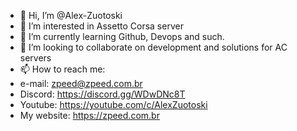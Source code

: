 - 👋 Hi, I’m @Alex-Zuotoski
- 👀 I’m interested in Assetto Corsa server 
- 🌱 I’m currently learning Github, Devops and such.
- 💞️ I’m looking to collaborate on development and solutions for AC servers
- 📫 How to reach me:
- e-mail: zpeed@zpeed.com.br
- Discord: https://discord.gg/WDwDNc8T
- Youtube: https://youtube.com/c/AlexZuotoski
- My website: https://zpeed.com.br

<!---
Alex-Zuotoski/Alex-Zuotoski is a ✨ special ✨ repository because its `README.md` (this file) appears on your GitHub profile.
You can click the Preview link to take a look at your changes.
--->
